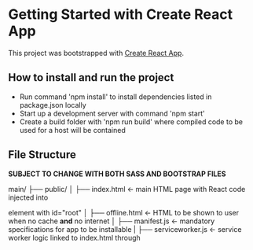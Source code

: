 # Getting Started with Create React App

This project was bootstrapped with [Create React App](https://github.com/facebook/create-react-app).

## How to install and run the project
- Run command 'npm install' to install dependencies listed in package.json locally
- Start up a development server with command 'npm start'
- Create a build folder with 'npm run build' where compiled code to be used for a host will be contained

## File Structure
__SUBJECT TO CHANGE WITH BOTH SASS AND BOOTSTRAP FILES__

main/
├── public/
│   ├── index.html <- main HTML page with React code injected into <div> element with id="root"
│   ├── offline.html <- HTML to be shown to user when no cache __and__ no internet
│   ├── manifest.js <- mandatory specifications for app to be installable
|   ├── serviceworker.js <- service worker logic linked to index.html through <script> element
│   └── images <- folder to store image content
|
├── src/
|   ├── index.js <- inject code into <div> element from index.html in /public
│   ├── App.js <- component structure and main app logic with use of react-router-dom and initialisation of IndexedDB
|   ├── App.scss 
│   └── components <- folder to contain React components with the below naming convention
|       └── ComponentName
|           ├── index.js
|           └── styles.scss
|
├── package.json <- List of dependencies, run 'npm install' to install
|
├── package-lock.json <- Auto-generated list of dependencies of dependencies from package.json
|
└── node_modules  <- installed node modules stored here from running 'npm install'

# Project-specific technologies

## Service Workers
Service Workers act as a proxy between the web server and the browser (intercepting fetch requests made by the browser). We leverage Service Workers to:
1) Dictate what the browser caches (in our case, the whole website)
2) Redirect fetch requests when files are not accessible (i.e. when there are both no files in browser cache __and__ the user is offline)
[See here] (https://www.youtube.com/watch?v=IaJqMcOMuDM&list=LL&index=12) for the tutorial on the tutorial we followed to implement Service Workers

## IndexedDB
In browser NoSQL database which uses an object store model.
See both:
1) https://dev.to/alexeagleson/how-to-use-indexeddb-to-store-data-for-your-web-application-in-the-browser-1o90
2) https://www.google.com/search?q=indexeddb+with+react&oq=indexeddb+with+react&aqs=chrome.0.69i59j0i22i30l4j0i390l2j69i60.5051j1j7&sourceid=chrome&ie=UTF-8#fpstate=ive&vld=cid:2cab3ea3,vid:G2CzVilvaXk

## React router
Per the package.json, we are using version 6, [here is the intro tutorial from the official docs] (https://reactrouter.com/en/main/start/tutorial).

## SASS
We use SASS, a CSS extension, for custom styling where needed, however most of our styling is taken from react-bootstrap. To read more about SASS please [click here](https://sass-lang.com/guide).

## React-bootstrap
TBA - (evaluate potential dependencies and the versioning of bootstrap we will be able to access while using the react-bootstrap library).

## Hosting
TBA - (add details about Vercel and GitLab CI/CD)